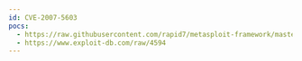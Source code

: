 ```yaml
---
id: CVE-2007-5603
pocs:
  - https://raw.githubusercontent.com/rapid7/metasploit-framework/master/modules/exploits/windows/browser/sonicwall_addrouteentry.rb
  - https://www.exploit-db.com/raw/4594
---
```

